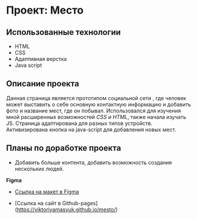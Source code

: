 # Проект: Место

## Использованные технологии 
* HTML
* CSS
* Адаптивная верстка
* Java script

## Описание проекта 
Данная страница является прототипом социальной сети , где человек может выставить о себе основную контактную информацию и добавить фото и название мест, где он побывал. Использовался для изучения мной расширенных возможностей *CSS и НТML*, также начала изучать JS. Cтраница адаптирована для разных типов устройств. Активизирована кнопка на java-script для добавления новых мест.

## Планы по доработке проекта
- Добавить больше контента, добавить возможность создания нескольких людей.  

**Figma**

* [Ссылка на макет в Figma](https://www.figma.com/file/5S2WSbEFL6awjVWJ0NWL8Q/Sprint-3_-Russia-_-desktop-mobile?node-id=28503%3A0)

* [Ссылка на сайт в Github-pages] (https://viktoriyamasyuk.github.io/mesto/)